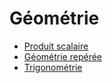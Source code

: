 # Géométrie

- [Produit scalaire](./Produit-scalaire.md)
- [Géométrie repérée](./Geometrie-reperee.md)
- [Trigonométrie](./Trigonometrie.md)
